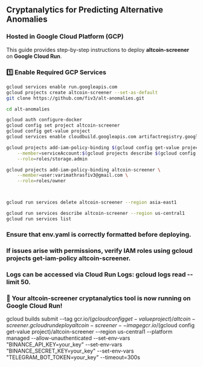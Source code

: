 ## Cryptanalytics for Predicting Alternative Anomalies
### Hosted in Google Cloud Platform (GCP)

This guide provides step-by-step instructions to deploy **altcoin-screener** on **Google Cloud Run**.

### **1️⃣ Enable Required GCP Services**

```sh
gcloud services enable run.googleapis.com
gcloud projects create altcoin-screener --set-as-default
git clone https://github.com/fiv3/alt-anomalies.git

cd alt-anomalies

gcloud auth configure-docker
gcloud config set project altcoin-screener
gcloud config get-value project
gcloud services enable cloudbuild.googleapis.com artifactregistry.googleapis.com

gcloud projects add-iam-policy-binding $(gcloud config get-value project) \
    --member=serviceAccount:$(gcloud projects describe $(gcloud config get-value project) --format="value(projectNumber)")@cloudbuild.gserviceaccount.com \
    --role=roles/storage.admin

gcloud projects add-iam-policy-binding altcoin-screener \
    --member=user:varimathrasfiv3@gmail.com \
    --role=roles/owner



gcloud run services delete altcoin-screener --region asia-east1

gcloud run services describe altcoin-screener --region us-central1
gcloud run services list
```

### Ensure that env.yaml is correctly formatted before deploying.

### If issues arise with permissions, verify IAM roles using gcloud projects get-iam-policy altcoin-screener.

### Logs can be accessed via Cloud Run Logs: gcloud logs read --limit 50.

### 🚀 Your altcoin-screener cryptanalytics tool is now running on Google Cloud Run!

gcloud builds submit --tag gcr.io/$(gcloud config get-value project)/altcoin-screener .
gcloud run deploy altcoin-screener --image gcr.io/$(gcloud config get-value project)/altcoin-screener --region us-central1 --platform managed --allow-unauthenticated --set-env-vars "BINANCE_API_KEY=your_key" --set-env-vars "BINANCE_SECRET_KEY=your_key" --set-env-vars "TELEGRAM_BOT_TOKEN=your_key" --timeout=300s
